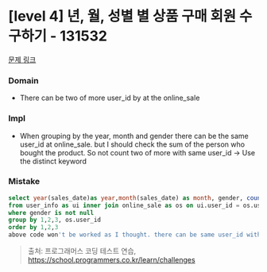 # [level 4] 년, 월, 성별 별 상품 구매 회원 수 구하기 - 131532 

[문제 링크](https://school.programmers.co.kr/learn/courses/30/lessons/131532) 

### Domain
- There can be two of more user_id by at the online_sale
### Impl
- When grouping by the year, month and gender there can be the same user_id at online_sale. but I should check the sum of the person who bought the product. So not count two of more with same user_id -> Use the distinct keyword

### Mistake
``` sql
select year(sales_date)as year,month(sales_date) as month, gender, count(os.user_id) as users
from user_info as ui inner join online_sale as os on ui.user_id = os.user_id
where gender is not null
group by 1,2,3, os.user_id
order by 1,2,3
above code won't be worked as I thought. there can be same user_id with same year, month and gender so grouping with same user_id will count distinctly! but It wasn't I group also same user at different year, month and gender.
```

> 출처: 프로그래머스 코딩 테스트 연습, https://school.programmers.co.kr/learn/challenges
